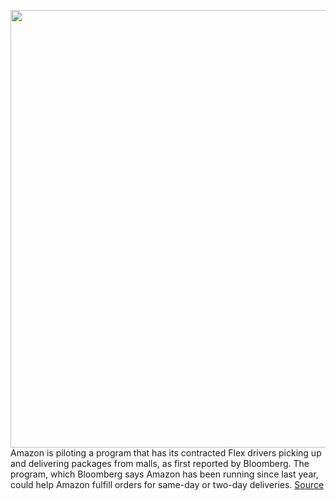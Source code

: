 <img src='https://cdn.vox-cdn.com/thumbor/-Uc2FQn-8JrNd9aYkWgnXzC64hw=/0x0:3000x2000/1200x800/filters:focal(1260x760:1740x1240)/cdn.vox-cdn.com/uploads/chorus_image/image/70897677/acastro_180329_1777_amazon_0002.0.jpg' width='700px' /><br/>
Amazon is piloting a program that has its contracted Flex drivers picking up and delivering packages from malls, as first reported by Bloomberg. The program, which Bloomberg says Amazon has been running since last year, could help Amazon fulfill orders for same-day or two-day deliveries.
<a href='https://www.theverge.com/2022/5/22/23136702/amazon-tests-drivers-make-deliveries-from-local-malls-flex'> Source <a/>